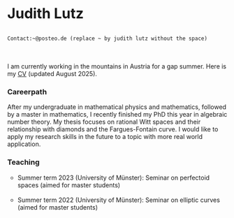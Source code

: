   <table cellspacing="0" width="100%">
  
   <font size="+3"><b>Judith Lutz</b></font>
      <br>
      <br>
      
<!-- <img src="drawing2.jpg" 
   style="float:right; width:620px; height:858.5px; border:none;"
   alt="fixed position Willmaster logo"
   title="Willmaster logo in fixed position" />-->
    

    Contact:~@posteo.de (replace ~ by judith lutz without the space)
   <br>
   

  
     
<br>
I am currently working in the mountains in Austria for a gap summer. Here is my
<a
 href="cv.pdf"
 name="cv.pdf">CV</a> (updated August 2025).
<br>


<h3>Careerpath</h3>

After my undergraduate in mathematical physics and mathematics, followed by a master in mathematics, I recently finished my PhD this year in algebraic number theory. My thesis focuses on rational Witt spaces and their relationship with diamonds and the Fargues-Fontain curve. 
I would like to apply my research skills in the future to a topic with more real world application. 
<br>

<h3>Teaching</h3>
<ul
style="list-style-type:circle">
  <li> 
  Summer term 2023 (University of Münster): Seminar on perfectoid spaces (aimed for master students)
  </li>
<br>
<li> 
  Summer term 2022 (University of Münster): Seminar on elliptic curves (aimed for master students)
  </li>
<br>

